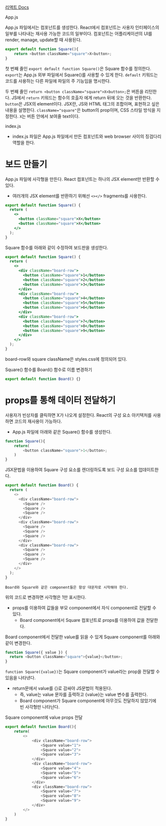 [리액트 Docs](#https://react.dev/learn/tutorial-tic-tac-toe)

App.js

App.js 파일에서는 컴포넌트를 생성한다.
React에서 컴포넌트는 사용자 인터페이스의 일부를 나타내는 재사용 가능한 코드의 일부이다.
컴포넌트는 어플리케이션의 UI를 render, manage, update할 때 사용된다.

```js
export default function Square(){
    return <button className="square">X<button>;
}
```

첫 번째 줄인 `export default function Square()`은 Square 함수를 정의한다.
`export`는 App.js 외부 파일에서 Square()를 사용할 수 있게 한다.
`default` 키워드는 코드를 사용하는 다른 파일에 파일의 주 기능임을 명시한다.

두 번째 줄인 `return <button className="square">X<button>;`은 버튼을 리턴한다.
JS에서 `return` 키워드는 함수의 호출자 에게 return 뒤에 오는 것을 반환한다.
`button`은 JSX의 element이다.
JSX란, JS와 HTML 태그의 조합이며, 표현하고 싶은 내용을 설명한다.
`className="square"`은 button의 prop이며, CSS 스타일 방식을 지정한다.
`X`는 버튼 안에서 보여줄 text이다.

index.js

- index.js 파일은 App.js 파일에서 만든 컴포넌트와 web browser 사이의 징검다리 역할을 한다.

# 보드 만들기

App.js 파일에 사각형을 만든다.
React 컴포넌트는 하나의 JSX element만 반환할 수 있다.

- 여러개의 JSX element를 반환하기 위해선 `<></>` fragments를 사용한다.

```jsx
export default function Square() {
  return (
    <>
      <button className="square">X</button>
      <button className="square">X</button>
    </>
  );
}
```

Square 함수를 아래와 같이 수정하여 보드판을 생성한다.

```jsx
export default function Square() {
  return (
    <>
      <div className="board-row">
        <button className="square">1</button>
        <button className="square">2</button>
        <button className="square">3</button>
      </div>
      <div className="board-row">
        <button className="square">4</button>
        <button className="square">5</button>
        <button className="square">6</button>
      </div>
      <div className="board-row">
        <button className="square">7</button>
        <button className="square">8</button>
        <button className="square">9</button>
      </div>
    </>
  );
}
```

board-row와 square className은 styles.css에 정의되어 있다.

Square() 함수를 Board() 함수로 이름 변경하기

```jsx
export default function Board() {}
```

# props를 통해 데이터 전달하기

사용자가 빈상자를 클릭하면 X가 나오게 설정한다.
React의 구성 요소 아키텍처를 사용하면 코드의 재사용이 가능하다.

- App.js 파일에 아래와 같은 Square() 함수를 생성한다.

```js
function Square(){
    return(
        <button className="square">1</button>;
    )
}
```

JSX문법을 이용하여 Square 구성 요소를 렌더링하도록 보드 구성 요소를 업데이트한다.

```js
export default function Board() {
  return (
    <>
      <div className="board-row">
        <Square />
        <Square />
        <Square />
      </div>
      <div className="board-row">
        <Square />
        <Square />
        <Square />
      </div>
      <div className="board-row">
        <Square />
        <Square />
        <Square />
      </div>
    </>
  );
}
```

`Board와 Square와 같은 component들은 항상 대문자로 시작해야 한다.`

위의 코드로 변경하면 사각형은 1만 표시한다.

- props를 이용하여 값들을 부모 component에서 자식 component로 전달할 수 있다.
  - Board component에서 Square 컴포넌트로 props를 이용하여 값을 전달한다.

Board component에서 전달한 value를 읽을 수 있게 Square component를 아래와 같이 변경한다.

```js
function Square({ value }) {
  return <button className="square">{value}</button>;
}
```

`function Square({value})`는 Square component가 value라는 prop을 전달할 수 있음을 나타낸다.

- return문에서 value를 {}로 감싸야 JS문법이 적용된다.
  - 즉, value는 value 문자를 출력하고 {value}는 value 변수를 출력한다.
  - Board component가 Square component에 아무것도 전달하지 않았기에 빈 사각형만 나타난다.

Square component에 value props 전달

```js
export default function Board(){
    return(
        <>
            <div className="board-row">
                <Square value="1">
                <Square value="2">
                <Square value="3">
            </div>
            <div className="board-row">
                <Square value="4">
                <Square value="5">
                <Square value="6">
            </div>
            <div className="board-row">
                <Square value="7">
                <Square value="8">
                <Square value="9">
            </div>
        </>
    )
}
```
